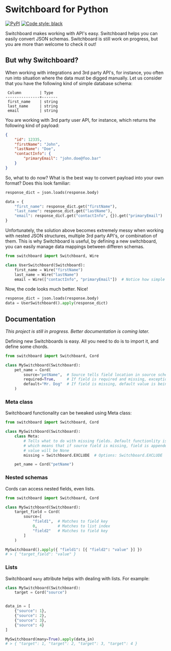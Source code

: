 # Switchboard for Python

[![PyPI](https://img.shields.io/pypi/v/python-switchboard?label=python-switchboard)](https://pypi.org/project/python-switchboard/)
[![Code style: black](https://img.shields.io/badge/code%20style-black-000000.svg)](https://github.com/psf/black)

Switchboard makes working with API's easy. Switchboard helps you can easily convert JSON schemas. Switchboard is still work on progress, but you are more than welcome to check it out!

## But why Switchboard?

When working with integrations and 3rd party API's, for instance, you often run into situation where the data must be digged manually. Let us consider that you have the following kind of simple database schema:

```
 Column        | Type
---------------+-------
 first_name    | string
 last_name     | string
 email         | string

```

You are working with 3rd party user API, for instance, which returns the following kind of payload:

```json
{
    "id": 12335,
    "firstName": "John",
    "lastName": "Doe",
    "contactInfo": {
        "primaryEmail": "john.doe@foo.bar"
    }
}
```

So, what to do now? What is the best way to convert payload into your own format? Does this look familiar:

```py
response_dict = json.loads(response.body)

data = {
    "first_name": response_dict.get("firstName"),
    "last_name": response_dict.get("lastName"),
    "email": response_dict.get("contactInfo", {}).get("primaryEmail")
}
```

Unfortunately, the solution above becomes extremely messy when working with nested JSON structures, multiple 3rd party API's, or combination of them. This is why Switchboard is useful, by defining a new switchboard, you can easily manage data mappings between differen schemas.

```py
from switchboard import Switchboard, Wire

class UserSwitchboard(Switchboard):
    first_name = Wire("firstName")
    last_name = Wire("lastName")
    email = Wire(["contactInfo", "primaryEmail"])  # Notice how simple it is to access nested data!
```

Now, the code looks much better. Nice!

```py
response_dict = json.loads(response.body)
data = UserSwitchboard().apply(response_dict)
```

## Documentation

_This project is still in progress. Better documentation is coming later._

Defining new Switchboards is easy. All you need to do is to import it, and define some chords.

```py
from switchboard import Switchboard, Cord

class MySwitchboard(Switchboard):
    pet_name = Cord(
        source="petName",  # Source tells field location in source schema
        required=True,     # If field is required and missing, exception is raised
        default="Mr. Dog"  # If field is missing, default value is being used
    )
```

### Meta class

Switchboard functionality can be tweaked using Meta class:

```py
from switchboard import Switchboard, Cord

class MySwitchboard(Switchboard):
    class Meta:
        # Tells what to do with missing fields. Default functionlity is INCLUDE,
        # which means that if source field is missing, field is appended but the field
        # value will be None
        missing = Switchboard.EXCLUDE  # Options: Switchboard.EXCLUDE | Switchboard.INCLUDE | Switchboard.RAISE

    pet_name = Cord("petName")
```

### Nested schemas

Cords can access nested fields, even lists.

```py
from switchboard import Switchboard, Cord

class MySwitchboard(Switchboard):
    target_field = Cord(
        source=[
            "field1",  # Matches to field key
            0,         # Matches to list index
            "field2"   # Matches to field key
        ]
    )

MySwitchboard().apply({ "field1": [{ "field2": "value" }] })
# > { "target_field": "value" }
```

### Lists

Switchboard `many` attribute helps with dealing with lists. For example:

```py
class MySwitchboard(Switchboard):
    target = Cord("source")


data_in = [
    {"source": 1},
    {"source": 2},
    {"source": 3},
    {"source": 4}
]

MySwitchboard(many=True).apply(data_in)
# > { "target": 1, "target": 2, "target": 3, "target": 4 }

```
